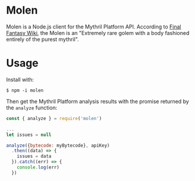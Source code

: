 # Molen

Molen is a Node.js client for the Mythril Platform API. According to
[Final Fantasy Wiki][1], the Molen is an "Extremely rare golem with a body
fashioned entirely of the purest mythril".

[1]: http://finalfantasy.wikia.com/wiki/Molen

# Usage

Install with:
```
$ npm -i molen
```

Then get the Mythril Platform analysis results with the promise returned by
the `analyze` function:
```javascript
const { analyze } = require('molen')

...
let issues = null

analyze({bytecode: myBytecode}, apiKey)
  .then((data) => {
    issues = data
  }).catch((err) => {
    console.log(err)
  })
```
